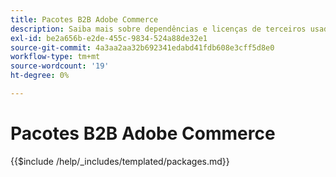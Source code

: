 ```yaml
---
title: Pacotes B2B Adobe Commerce
description: Saiba mais sobre dependências e licenças de terceiros usadas no Adobe Commerce B2B.
exl-id: be2a656b-e2de-455c-9834-524a88de32e1
source-git-commit: 4a3aa2aa32b692341edabd41fdb608e3cff5d8e0
workflow-type: tm+mt
source-wordcount: '19'
ht-degree: 0%

---
```


# Pacotes B2B Adobe Commerce

{{$include /help/_includes/templated/packages.md}}

<!-- Last updated from includes: 2025-04-11 15:09:07 -->
